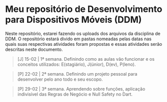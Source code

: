 # Meu repositório de Desenvolvimento para Dispositivos Móveis (DDM)

Neste repositório, estarei fazendo os uploads dos arquivos da disciplina de DDM.
O repositório estará divido em pastas nomeadas pelas datas nas quais suas respectivas atividades foram propostas
e essas atividades serão descritas neste documento.

> [J] 15-02 | 1ª semana. Definindo como as aulas vão funcionar e os conceitos utilizados: E(stagiário), J(únior), D(ev), P(leno).

> [P] 22-02 | 2ª semana. Definindo um projeto pessoal para desenvolver pelo ano todo e seu escopo.

> [P] 29-02 | 3ª semana. Aprendendo sobre funções, aplicação indivisível das Regras de Negócio e Null Safety no Dart.
